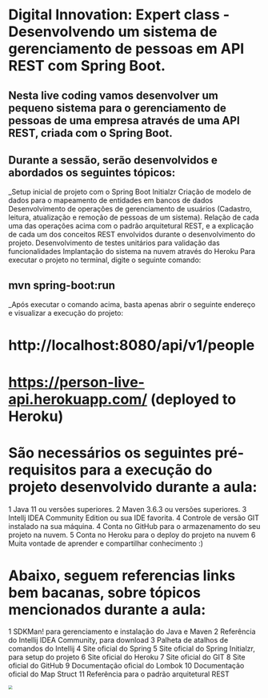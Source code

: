 # Digital Innovation: Expert class - Desenvolvendo um sistema de gerenciamento de pessoas em API REST com Spring Boot.
## Nesta live coding vamos desenvolver um pequeno sistema para o gerenciamento de pessoas de uma empresa através de uma API REST, criada com o Spring Boot.

## Durante a sessão, serão desenvolvidos e abordados os seguintes tópicos:

_Setup inicial de projeto com o Spring Boot Initialzr
Criação de modelo de dados para o mapeamento de entidades em bancos de dados
Desenvolvimento de operações de gerenciamento de usuários (Cadastro, leitura, atualização e remoção de pessoas de um sistema).
Relação de cada uma das operações acima com o padrão arquitetural REST, e a explicação de cada um dos conceitos REST envolvidos durante o desenvolvimento do projeto.
Desenvolvimento de testes unitários para validação das funcionalidades
Implantação do sistema na nuvem através do Heroku
Para executar o projeto no terminal, digite o seguinte comando:

## mvn spring-boot:run 
_Após executar o comando acima, basta apenas abrir o seguinte endereço e visualizar a execução do projeto:

# http://localhost:8080/api/v1/people
# https://person-live-api.herokuapp.com/ (deployed to Heroku)

# São necessários os seguintes pré-requisitos para a execução do projeto desenvolvido durante a aula:

1 Java 11 ou versões superiores.
2 Maven 3.6.3 ou versões superiores.
3 Intellj IDEA Community Edition ou sua IDE favorita.
4 Controle de versão GIT instalado na sua máquina.
4 Conta no GitHub para o armazenamento do seu projeto na nuvem.
5 Conta no Heroku para o deploy do projeto na nuvem
6 Muita vontade de aprender e compartilhar conhecimento :)

# Abaixo, seguem referencias links bem bacanas, sobre tópicos mencionados durante a aula:

1 SDKMan! para gerenciamento e instalação do Java e Maven
2 Referência do Intellij IDEA Community, para download
3 Palheta de atalhos de comandos do Intellij
4 Site oficial do Spring
5 Site oficial do Spring Initialzr, para setup do projeto
6 Site oficial do Heroku
7 Site oficial do GIT
8 Site oficial do GitHub
9 Documentação oficial do Lombok
10 Documentação oficial do Map Struct
11 Referência para o padrão arquitetural REST

  <img src="C:\Users\José Luiz\Pictures\H2_db.png" style="zoom:50%;" /> 

